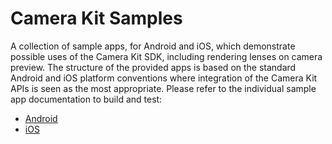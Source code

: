 # Camera Kit Samples

A collection of sample apps, for Android and iOS, which demonstrate possible uses of the Camera Kit SDK, including rendering lenses on camera preview. The structure of the provided apps is based on the standard Android and iOS platform conventions where integration of the Camera Kit APIs is seen as the most appropriate. Please refer to the individual sample app documentation to build and test:

- [Android](android/README.md)
- [iOS](ios/CameraKitSample/README.md)